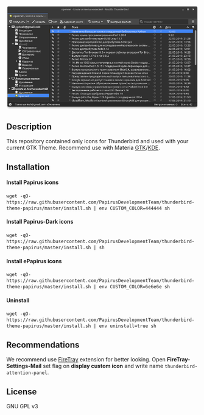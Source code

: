 <p align="center">
  <img src="https://raw.githubusercontent.com/PapirusDevelopmentTeam/thunderbird-theme-papirus/master/preview.png" alt="Preview Papirus Dark"/>
</p>

## Description

This repository contained only icons for Thunderbird and used with your current GTK Theme.
Recommend use with Materia [GTK](https://github.com/nana-4/materia-theme)/[KDE](https://github.com/PapirusDevelopmentTeam/materia-kde).

## Installation

#### Install Papirus icons

```
wget -qO- https://raw.githubusercontent.com/PapirusDevelopmentTeam/thunderbird-theme-papirus/master/install.sh | env CUSTOM_COLOR=444444 sh
```

#### Install Papirus-Dark icons

```
wget -qO- https://raw.githubusercontent.com/PapirusDevelopmentTeam/thunderbird-theme-papirus/master/install.sh | sh
```

#### Install ePapirus icons

```
wget -qO- https://raw.githubusercontent.com/PapirusDevelopmentTeam/thunderbird-theme-papirus/master/install.sh | env CUSTOM_COLOR=6e6e6e sh
```

#### Uninstall

```
wget -qO- https://raw.githubusercontent.com/PapirusDevelopmentTeam/thunderbird-theme-papirus/master/install.sh | env uninstall=true sh
```

## Recommendations

We recommend use [FireTray](https://github.com/Ximi1970/FireTray) extension for better looking. Open **FireTray-Settings-Mail** set flag on **display custom icon** and write name `thunderbird-attention-panel`.


## License

GNU GPL v3
